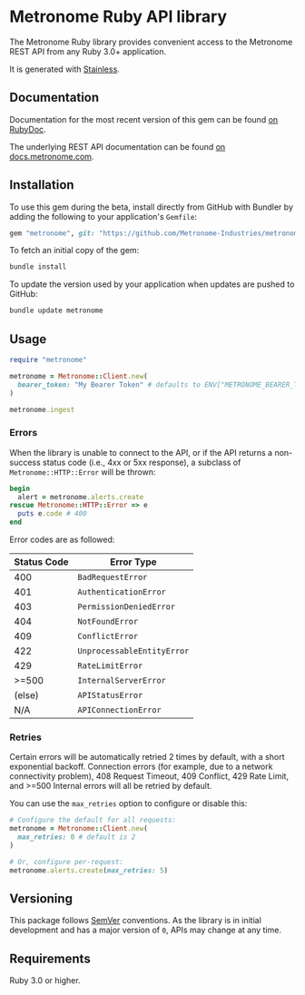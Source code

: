 # Metronome Ruby API library

The Metronome Ruby library provides convenient access to the Metronome REST API from any Ruby 3.0+
application.

It is generated with [Stainless](https://www.stainlessapi.com/).

## Documentation

Documentation for the most recent version of this gem can be found [on RubyDoc](https://rubydoc.info/github/Metronome-Industries/metronome-ruby).

The underlying REST API documentation can be found [on docs.metronome.com](https://docs.metronome.com).

## Installation

To use this gem during the beta, install directly from GitHub with Bundler by
adding the following to your application's `Gemfile`:

```ruby
gem "metronome", git: "https://github.com/Metronome-Industries/metronome-ruby", branch: "main"
```

To fetch an initial copy of the gem:

```sh
bundle install
```

To update the version used by your application when updates are pushed to
GitHub:

```sh
bundle update metronome
```

## Usage

```ruby
require "metronome"

metronome = Metronome::Client.new(
  bearer_token: "My Bearer Token" # defaults to ENV["METRONOME_BEARER_TOKEN"]
)

metronome.ingest
```

### Errors

When the library is unable to connect to the API, or if the API returns a
non-success status code (i.e., 4xx or 5xx response), a subclass of
`Metronome::HTTP::Error` will be thrown:

```ruby
begin
  alert = metronome.alerts.create
rescue Metronome::HTTP::Error => e
  puts e.code # 400
end
```

Error codes are as followed:

| Status Code | Error Type                 |
| ----------- | -------------------------- |
| 400         | `BadRequestError`          |
| 401         | `AuthenticationError`      |
| 403         | `PermissionDeniedError`    |
| 404         | `NotFoundError`            |
| 409         | `ConflictError`            |
| 422         | `UnprocessableEntityError` |
| 429         | `RateLimitError`           |
| >=500       | `InternalServerError`      |
| (else)      | `APIStatusError`           |
| N/A         | `APIConnectionError`       |

### Retries

Certain errors will be automatically retried 2 times by default, with a short
exponential backoff. Connection errors (for example, due to a network
connectivity problem), 408 Request Timeout, 409 Conflict, 429 Rate Limit,
and >=500 Internal errors will all be retried by default.

You can use the `max_retries` option to configure or disable this:

```ruby
# Configure the default for all requests:
metronome = Metronome::Client.new(
  max_retries: 0 # default is 2
)

# Or, configure per-request:
metronome.alerts.create(max_retries: 5)
```

## Versioning

This package follows [SemVer](https://semver.org/spec/v2.0.0.html) conventions. As the
library is in initial development and has a major version of `0`, APIs may change
at any time.

## Requirements

Ruby 3.0 or higher.
